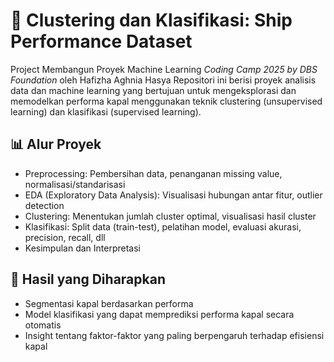 # 🚢 Clustering dan Klasifikasi: Ship Performance Dataset
Project Membangun Proyek Machine Learning *Coding Camp 2025 by DBS Foundation* oleh Hafizha Aghnia Hasya
Repositori ini berisi proyek analisis data dan machine learning yang bertujuan untuk mengeksplorasi dan memodelkan performa kapal menggunakan teknik clustering (unsupervised learning) dan klasifikasi (supervised learning).

## 📊 Alur Proyek
- Preprocessing: Pembersihan data, penanganan missing value, normalisasi/standarisasi
- EDA (Exploratory Data Analysis): Visualisasi hubungan antar fitur, outlier detection
- Clustering: Menentukan jumlah cluster optimal, visualisasi hasil cluster
- Klasifikasi: Split data (train-test), pelatihan model, evaluasi akurasi, precision, recall, dll
- Kesimpulan dan Interpretasi

## 📎 Hasil yang Diharapkan
- Segmentasi kapal berdasarkan performa
- Model klasifikasi yang dapat memprediksi performa kapal secara otomatis
- Insight tentang faktor-faktor yang paling berpengaruh terhadap efisiensi kapal
